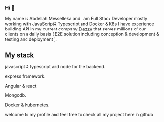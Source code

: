 ### Hi  👋

My name is Abdellah Messelleka and  i am Full Stack Developer mostly working with JavaScript& Typescript and Docker & K8s I have experience building API in my current company [Djezzy](http://www.djezzy.dz/) that serves millions of our clients on a daily basis ( E2E solution including conception & development & testing and deployment ).

##  My stack 

javascript & typescript and node for the backend. 

express framework.

Angular & react

Mongodb.

Docker & Kubernetes.

 welcome to my profile and feel free to check all my project here in github
